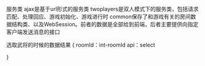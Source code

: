 服务类
ajax是基于url形式的服务类
twoplayers是双人模式下的服务类，包括请求匹配、处理回应、游戏初始化、游戏进行时
common保存了和游戏有关的房间数据结构类、以及WebSession。前者的数据是全部给到前端，后者主要提供向指定客户端发送消息的接口


选取武将的时候的数据结果
{
    roomId：int-roomId
    api：select
    

}